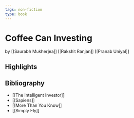 ```yaml
---
tags: non-fiction
type: book
---
```


# Coffee Can Investing
by [[Saurabh Mukherjea]] [[Rakshit Ranjan]] [[Pranab Uniyal]]

## Highlights

## Bibliography
* [[The Intelligent Investor]]
* [[Sapiens]]
* [[More Than You Know]]
* [[Simply Fly]]
